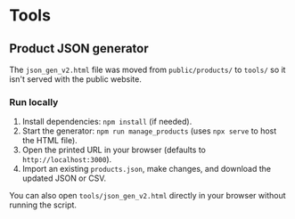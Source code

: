 # Tools

## Product JSON generator

The `json_gen_v2.html` file was moved from `public/products/` to `tools/` so it isn't served with the public website.

### Run locally

1. Install dependencies: `npm install` (if needed).
2. Start the generator: `npm run manage_products` (uses `npx serve` to host the HTML file).
3. Open the printed URL in your browser (defaults to `http://localhost:3000`).
4. Import an existing `products.json`, make changes, and download the updated JSON or CSV.

You can also open `tools/json_gen_v2.html` directly in your browser without running the script.
